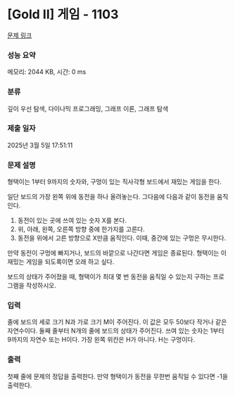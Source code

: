 # [Gold II] 게임 - 1103 

[문제 링크](https://www.acmicpc.net/problem/1103) 

### 성능 요약

메모리: 2044 KB, 시간: 0 ms

### 분류

깊이 우선 탐색, 다이나믹 프로그래밍, 그래프 이론, 그래프 탐색

### 제출 일자

2025년 3월 5일 17:51:11

### 문제 설명

<p>형택이는 1부터 9까지의 숫자와, 구멍이 있는 직사각형 보드에서 재밌는 게임을 한다.</p>

<p>일단 보드의 가장 왼쪽 위에 동전을 하나 올려놓는다. 그다음에 다음과 같이 동전을 움직인다.</p>

<ol>
	<li>동전이 있는 곳에 쓰여 있는 숫자 X를 본다.</li>
	<li>위, 아래, 왼쪽, 오른쪽 방향 중에 한가지를 고른다.</li>
	<li>동전을 위에서 고른 방향으로 X만큼 움직인다. 이때, 중간에 있는 구멍은 무시한다.</li>
</ol>

<p>만약 동전이 구멍에 빠지거나, 보드의 바깥으로 나간다면 게임은 종료된다. 형택이는 이 재밌는 게임을 되도록이면 오래 하고 싶다.</p>

<p>보드의 상태가 주어졌을 때, 형택이가 최대 몇 번 동전을 움직일 수 있는지 구하는 프로그램을 작성하시오.</p>

### 입력 

 <p>줄에 보드의 세로 크기 N과 가로 크기 M이 주어진다. 이 값은 모두 50보다 작거나 같은 자연수이다. 둘째 줄부터 N개의 줄에 보드의 상태가 주어진다. 쓰여 있는 숫자는 1부터 9까지의 자연수 또는 H이다. 가장 왼쪽 위칸은 H가 아니다. H는 구멍이다.</p>

### 출력 

 <p>첫째 줄에 문제의 정답을 출력한다. 만약 형택이가 동전을 무한번 움직일 수 있다면 -1을 출력한다.</p>

